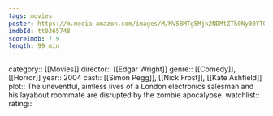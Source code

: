 ```yaml
---
tags: movies
poster: https://m.media-amazon.com/images/M/MV5BMTg5Mjk2NDMtZTk0Ny00YTQ0LWIzYWEtMWI5MGQ0Mjg1OTNkXkEyXkFqcGdeQXVyNzkwMjQ5NzM@._V1_SX300.jpg
imdbId: tt0365748
scoreImdb: 7.9
length: 99 min
---
```


category:: [[Movies]]
director:: [[Edgar Wright]]
genre:: [[Comedy]], [[Horror]]
year:: 2004
cast:: [[Simon Pegg]], [[Nick Frost]], [[Kate Ashfield]]
plot:: The uneventful, aimless lives of a London electronics salesman and his layabout roommate are disrupted by the zombie apocalypse.
watchlist::
rating::
